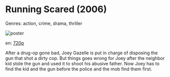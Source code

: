 # Running Scared (2006)

Genres: action, crime, drama, thriller

![poster](http://image.tmdb.org/t/p/w500/lTb9focF0HA0JLdj8WVPRHgmEiW.jpg)

en:
  [720p](magnet:?xt=urn:btih:6EC44FAEF551D30C804D6C7DBE0C2C1FE40ED400&tr=udp://glotorrents.pw:6969/announce&tr=udp://tracker.opentrackr.org:1337/announce&tr=udp://torrent.gresille.org:80/announce&tr=udp://tracker.openbittorrent.com:80&tr=udp://tracker.coppersurfer.tk:6969&tr=udp://tracker.leechers-paradise.org:6969&tr=udp://p4p.arenabg.ch:1337&tr=udp://tracker.internetwarriors.net:1337)
  


After a drug-op gone bad, Joey Gazelle is put in charge of disposing the gun that shot a dirty cop. But things goes wrong for Joey after the neighbor kid stole the gun and used it to shoot his abusive father. Now Joey has to find the kid and the gun before the police and the mob find them first.